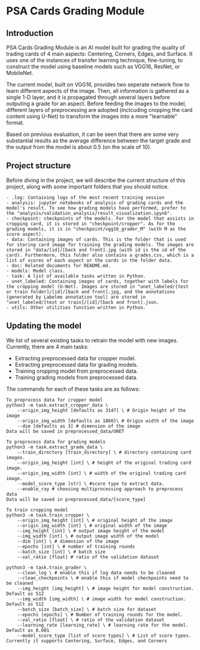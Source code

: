 # PSA Cards Grading Module

## Introduction

PSA Cards Grading Module is an AI model built for grading the quality of trading cards of 4 main aspects: Centering, Corners, Edges, and Surface. It uses one of the instances of transfer learning technique, fine-tuning, to construct the model using baseline models such as VGG16, ResNet, or MobileNet.

The current model, built on VGG16, provides two seperate network flow to learn different aspects of the image. Then, all information is gathered as a single 1-D layer, and it is propagated through several layers before outputing a grade for an aspect. Before feeding the images to the model, different layers of preprocessing are adopted (inclcuding cropping the card content using U-Net) to transform the images into a more "learnable" format. 

Based on previous evaluation, it can be seen that there are some very substantial results as the average difference between the target grade and the output from the model is about 0.5 (on the scale of 10).

## Project structure
Before diving in the project, we will describe the current structure of this project, along with some important folders that you should notice.
```
- .log: Containing logs of the most recent training session
- analysis: jupyter notebooks of analysis of grading cards and the model's result. To see how grading models have performed, prefer to the "analysis/validation_analysis/result_visualization.ipynb".
- checkpoint: checkpoints of the models. For the model that assists in cropping card, it is stored in "checkpoint/cropper". As for the grading models, it is in "checkpoint/vgg16_grader_M" (with M as the score aspect).
- data: Containing images of cards. This is the folder that is used for storing card image for training the grading models. The images are stored in "data/[id]/[back and front].jpg (with id is the id of the card). Furthermore, this folder also contains a grades.csv, which is a list of scores of each aspect or the cards in the folder data.
- doc: Related documents for README.md.
- models: Model class.
- task: A list of available tasks written in Python.
- unet_labeled: Containing images of cards, together with labels for the cropping model (U-Net). Images are stored in "unet_labeled/[test or train folder]/[id]/[back and front].jpg, and the annotations (generated by Labelme annotation tool) are stored in "unet_labeled/[test or train]/[id]/[back and front].json.
- utils: Other utilities function written in Python.
```

## Updating the model

We list of several existing tasks to retrain the model with new images. Currently, there are 4 main tasks:
- Extracting preprocessed data for cropper model.
- Extracting preprocessed data for grading models.
- Training cropping model from preprocessed data.
- Training grading models from preprocessed data.

The commands for each of these tasks are as follows:

```
To preprocess data for cropper model
python3 -m task.extract_cropper_data \
    --origin_img_height [defaults as 3147] \ # Origin height of the image
    --origin_img_width [defaults as 1860]\ # Origin width of the image
    --dim [defaults as 3] # dimension of the image
Data will be saved in preprocessed_data/UNET
```

```
To preprocess data for grading models
python3 -m task.extract_grade_data \
    --train_directory [train_directory] \ # directory containing card images.
    --origin_img_height [int] \ # height of the original trading card image.
    --origin_img_width [int] \ # width of the original trading card image.
    --model_score_type [str] \ #score type to extract data.
    --enable_ray # choosing multiprocessing approach to preprocess data 
Data will be saved in preprocessed_data/[score_type]
```

```
To train cropping model
python3 -m task.train_cropper \
    --origin_img_height [int] \ # original height of the image
    --origin_img_width [int] \ # original width of the image
    --img_height [int] \ # output image height of the model
    --img_width [int] \ # output image width of the model
    --dim [int] \ # dimension of the image
    --epochs [int] \ # number of training rounds
    --batch_size [int] \ # batch size
    --val_ratio [float] # ratio of the validation dataset
```

```
python3 -m task.train_grader \
    --clean_log \ # enable this if log data needs to be cleaned
    --clean_checkpoints \ # enable this if model checkpoints need to be cleaned
    --img_height [img_height] \ # image height for model construction. Default as 512
    --img_width [img_width] \ # image width for model construction. Default as 512
    --batch_size [batch_size] \ # batch size for dataset
    --epochs [epochs] \ # Number of training rounds for the model.
    --val_ratio [float] \ # ratio of the validation dataset
    --learning_rate [learning_rate] \ # learning rate for the model. Default as 0.001
    --model_score_type [list of score types] \ # List of score types. Currently it supports Centering, Surface, Edges, and Corners
```
